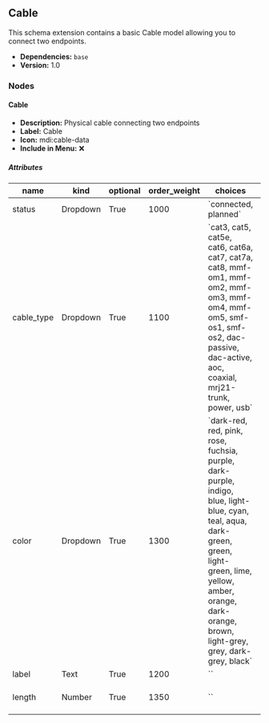 ## Cable

This schema extension contains a basic Cable model allowing you to connect two endpoints.

- **Dependencies:** `base`
- **Version:** 1.0

### Nodes

#### Cable

- **Description:** Physical cable connecting two endpoints
- **Label:** Cable
- **Icon:** mdi:cable-data
- **Include in Menu:** ❌

##### Attributes

| name | kind | optional | order_weight | choices | label |
| ---- | ---- | -------- | ------------ | ------- | ----- |
| status | Dropdown | True | 1000 | \`connected, planned\` |  |
| cable\_type | Dropdown | True | 1100 | \`cat3, cat5, cat5e, cat6, cat6a, cat7, cat7a, cat8, mmf\-om1, mmf\-om2, mmf\-om3, mmf\-om4, mmf\-om5, smf\-os1, smf\-os2, dac\-passive, dac\-active, aoc, coaxial, mrj21\-trunk, power, usb\` |  |
| color | Dropdown | True | 1300 | \`dark\-red, red, pink, rose, fuchsia, purple, dark\-purple, indigo, blue, light\-blue, cyan, teal, aqua, dark\-green, green, light\-green, lime, yellow, amber, orange, dark\-orange, brown, light\-grey, grey, dark\-grey, black\` |  |
| label | Text | True | 1200 | \`\` |  |
| length | Number | True | 1350 | \`\` | Length \(in cm\) |
